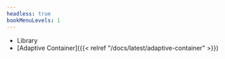 ```yaml
---
headless: true
bookMenuLevels: 1
---
```


 - Library
 - [Adaptive Container]({{< relref "/docs/latest/adaptive-container" >}})


